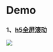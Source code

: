 # Demo
### 1、[h5全屏滚动](https://piscrpio.github.io/demoShow/h5FullScroll/)
![](http://p04eod43p.bkt.clouddn.com/QR.png)
